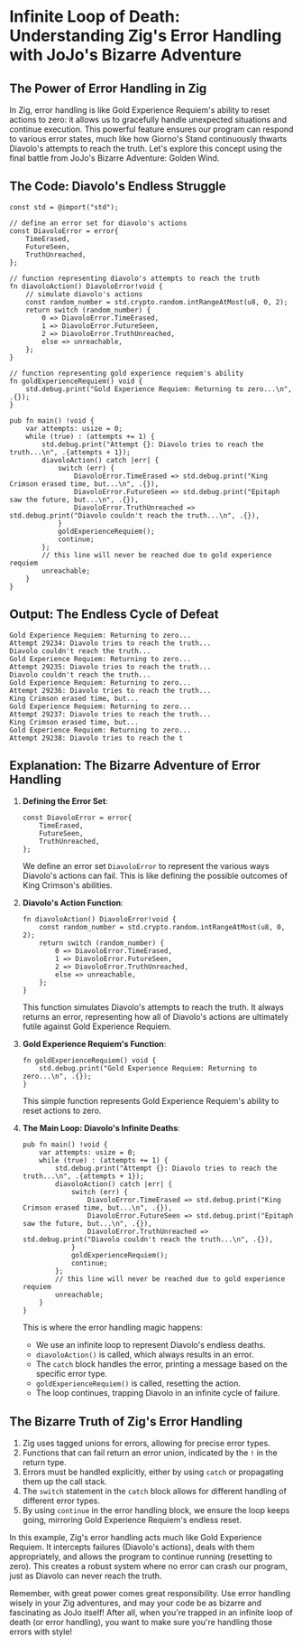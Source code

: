 # Infinite Loop of Death: Understanding Zig's Error Handling with JoJo's Bizarre Adventure

## The Power of Error Handling in Zig

In Zig, error handling is like Gold Experience Requiem's ability to reset actions to zero: it allows us to gracefully handle unexpected situations and continue execution. This powerful feature ensures our program can respond to various error states, much like how Giorno's Stand continuously thwarts Diavolo's attempts to reach the truth. Let's explore this concept using the final battle from JoJo's Bizarre Adventure: Golden Wind.

## The Code: Diavolo's Endless Struggle

```zig
const std = @import("std");

// define an error set for diavolo's actions
const DiavoloError = error{
    TimeErased,
    FutureSeen,
    TruthUnreached,
};

// function representing diavolo's attempts to reach the truth
fn diavoloAction() DiavoloError!void {
    // simulate diavolo's actions
    const random_number = std.crypto.random.intRangeAtMost(u8, 0, 2);
    return switch (random_number) {
        0 => DiavoloError.TimeErased,
        1 => DiavoloError.FutureSeen,
        2 => DiavoloError.TruthUnreached,
        else => unreachable,
    };
}

// function representing gold experience requiem's ability
fn goldExperienceRequiem() void {
    std.debug.print("Gold Experience Requiem: Returning to zero...\n", .{});
}

pub fn main() !void {
    var attempts: usize = 0;
    while (true) : (attempts += 1) {
        std.debug.print("Attempt {}: Diavolo tries to reach the truth...\n", .{attempts + 1});
        diavoloAction() catch |err| {
            switch (err) {
                DiavoloError.TimeErased => std.debug.print("King Crimson erased time, but...\n", .{}),
                DiavoloError.FutureSeen => std.debug.print("Epitaph saw the future, but...\n", .{}),
                DiavoloError.TruthUnreached => std.debug.print("Diavolo couldn't reach the truth...\n", .{}),
            }
            goldExperienceRequiem();
            continue;
        };
        // this line will never be reached due to gold experience requiem
        unreachable;
    }
}
```

## Output: The Endless Cycle of Defeat

```
Gold Experience Requiem: Returning to zero...
Attempt 29234: Diavolo tries to reach the truth...
Diavolo couldn't reach the truth...
Gold Experience Requiem: Returning to zero...
Attempt 29235: Diavolo tries to reach the truth...
Diavolo couldn't reach the truth...
Gold Experience Requiem: Returning to zero...
Attempt 29236: Diavolo tries to reach the truth...
King Crimson erased time, but...
Gold Experience Requiem: Returning to zero...
Attempt 29237: Diavolo tries to reach the truth...
King Crimson erased time, but...
Gold Experience Requiem: Returning to zero...
Attempt 29238: Diavolo tries to reach the t
```

## Explanation: The Bizarre Adventure of Error Handling

1. **Defining the Error Set**:
   ```zig
   const DiavoloError = error{
       TimeErased,
       FutureSeen,
       TruthUnreached,
   };
   ```
   We define an error set `DiavoloError` to represent the various ways Diavolo's actions can fail. This is like defining the possible outcomes of King Crimson's abilities.

2. **Diavolo's Action Function**:
   ```zig
   fn diavoloAction() DiavoloError!void {
       const random_number = std.crypto.random.intRangeAtMost(u8, 0, 2);
       return switch (random_number) {
           0 => DiavoloError.TimeErased,
           1 => DiavoloError.FutureSeen,
           2 => DiavoloError.TruthUnreached,
           else => unreachable,
       };
   }
   ```
   This function simulates Diavolo's attempts to reach the truth. It always returns an error, representing how all of Diavolo's actions are ultimately futile against Gold Experience Requiem.

3. **Gold Experience Requiem's Function**:
   ```zig
   fn goldExperienceRequiem() void {
       std.debug.print("Gold Experience Requiem: Returning to zero...\n", .{});
   }
   ```
   This simple function represents Gold Experience Requiem's ability to reset actions to zero.

4. **The Main Loop: Diavolo's Infinite Deaths**:
   ```zig
   pub fn main() !void {
       var attempts: usize = 0;
       while (true) : (attempts += 1) {
           std.debug.print("Attempt {}: Diavolo tries to reach the truth...\n", .{attempts + 1});
           diavoloAction() catch |err| {
               switch (err) {
                   DiavoloError.TimeErased => std.debug.print("King Crimson erased time, but...\n", .{}),
                   DiavoloError.FutureSeen => std.debug.print("Epitaph saw the future, but...\n", .{}),
                   DiavoloError.TruthUnreached => std.debug.print("Diavolo couldn't reach the truth...\n", .{}),
               }
               goldExperienceRequiem();
               continue;
           };
           // this line will never be reached due to gold experience requiem
           unreachable;
       }
   }
   ```
   This is where the error handling magic happens:
   - We use an infinite loop to represent Diavolo's endless deaths.
   - `diavoloAction()` is called, which always results in an error.
   - The `catch` block handles the error, printing a message based on the specific error type.
   - `goldExperienceRequiem()` is called, resetting the action.
   - The loop continues, trapping Diavolo in an infinite cycle of failure.

## The Bizarre Truth of Zig's Error Handling

1. Zig uses tagged unions for errors, allowing for precise error types.
2. Functions that can fail return an error union, indicated by the `!` in the return type.
3. Errors must be handled explicitly, either by using `catch` or propagating them up the call stack.
4. The `switch` statement in the `catch` block allows for different handling of different error types.
5. By using `continue` in the error handling block, we ensure the loop keeps going, mirroring Gold Experience Requiem's endless reset.

In this example, Zig's error handling acts much like Gold Experience Requiem. It intercepts failures (Diavolo's actions), deals with them appropriately, and allows the program to continue running (resetting to zero). This creates a robust system where no error can crash our program, just as Diavolo can never reach the truth.

Remember, with great power comes great responsibility. Use error handling wisely in your Zig adventures, and may your code be as bizarre and fascinating as JoJo itself! After all, when you're trapped in an infinite loop of death (or error handling), you want to make sure you're handling those errors with style!

